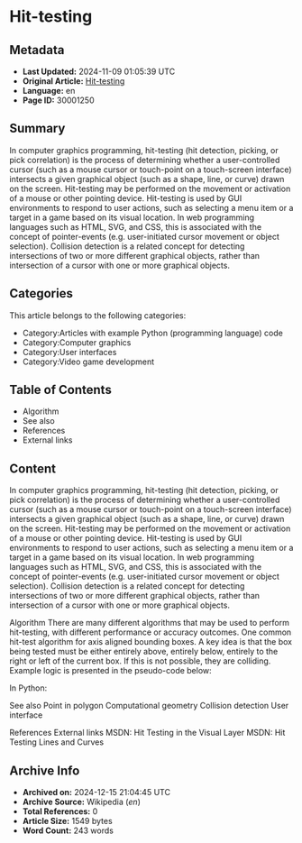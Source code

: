 # Hit-testing

## Metadata
- **Last Updated:** 2024-11-09 01:05:39 UTC
- **Original Article:** [Hit-testing](https://en.wikipedia.org/wiki/Hit-testing)
- **Language:** en
- **Page ID:** 30001250

## Summary
In computer graphics programming, hit-testing (hit detection, picking, or pick correlation) is the process of determining whether a user-controlled cursor (such as a mouse cursor or touch-point on a touch-screen interface) intersects a given graphical object (such as a shape, line, or curve) drawn on the screen. Hit-testing may be performed on the movement or activation of a mouse or other pointing device.
Hit-testing is used by GUI environments to respond to user actions, such as selecting a menu item or a target in a game based on its visual location. In web programming languages such as HTML, SVG, and CSS, this is associated with the concept of pointer-events (e.g. user-initiated cursor movement or object selection).
Collision detection is a related concept for detecting intersections of two or more different graphical objects, rather than intersection of a cursor with one or more graphical objects.

## Categories
This article belongs to the following categories:

- Category:Articles with example Python (programming language) code
- Category:Computer graphics
- Category:User interfaces
- Category:Video game development

## Table of Contents

- Algorithm
- See also
- References
- External links

## Content

In computer graphics programming, hit-testing (hit detection, picking, or pick correlation) is the process of determining whether a user-controlled cursor (such as a mouse cursor or touch-point on a touch-screen interface) intersects a given graphical object (such as a shape, line, or curve) drawn on the screen. Hit-testing may be performed on the movement or activation of a mouse or other pointing device.
Hit-testing is used by GUI environments to respond to user actions, such as selecting a menu item or a target in a game based on its visual location. In web programming languages such as HTML, SVG, and CSS, this is associated with the concept of pointer-events (e.g. user-initiated cursor movement or object selection).
Collision detection is a related concept for detecting intersections of two or more different graphical objects, rather than intersection of a cursor with one or more graphical objects.

Algorithm
There are many different algorithms that may be used to perform hit-testing, with different performance or accuracy outcomes. One common hit-test algorithm for axis aligned bounding boxes. A key idea is that the box being tested must be either entirely above, entirely below, entirely to the right or left of the current box.  If this is not possible, they are colliding.  Example logic is presented in the pseudo-code below:

In Python:

See also
Point in polygon
Computational geometry
Collision detection
User interface

References
External links
MSDN: Hit Testing in the Visual Layer
MSDN: Hit Testing Lines and Curves

## Archive Info
- **Archived on:** 2024-12-15 21:04:45 UTC
- **Archive Source:** Wikipedia (_en_)
- **Total References:** 0
- **Article Size:** 1549 bytes
- **Word Count:** 243 words
